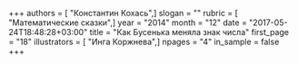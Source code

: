 +++
authors = [ "Константин Кохась",]
slogan = ""
rubric = [ "Математические сказки",]
year = "2014"
month = "12"
date = "2017-05-24T18:48:28+03:00"
title = "Как Бусенька меняла знак числа"
first_page = "18"
illustrators = [ "Инга Коржнева",]
npages = "4"
in_sample = false
+++
